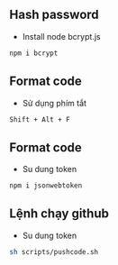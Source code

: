 ## Hash password

-   Install node bcrypt.js

```sh
npm i bcrypt
```

## Format code

-   Sử dụng phím tắt

```sh
Shift + Alt + F
```

## Format code

- Su dung token

```sh
npm i jsonwebtoken
```

## Lệnh chạy github

- Su dung token

```sh
sh scripts/pushcode.sh
```